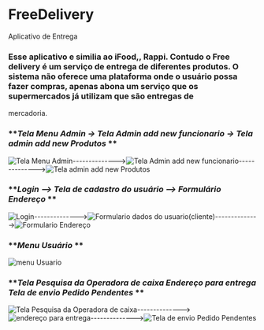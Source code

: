 # FreeDelivery
Aplicativo de Entrega

### <p>Esse aplicativo e similia ao iFood,, Rappi. Contudo o Free delivery é um serviço de entrega de diferentes produtos. O sistema não oferece uma plataforma onde o usuário possa fazer compras, apenas abona um serviço que os supermercados já utilizam que são entregas de
mercadoria.

###  **_Tela Menu Admin  ->    Tela Admin add new funcionario ->    Tela admin add new Produtos_ **   
![Tela Menu Admin](https://user-images.githubusercontent.com/26421462/62160606-c218b000-b2ea-11e9-8e80-a94ca5b21b7c.jpeg)-------------->![Tela Admin add new funcionario](https://user-images.githubusercontent.com/26421462/62160850-4d924100-b2eb-11e9-9eb6-18878a85b46d.jpeg)-------------->![Tela admin add new Produtos](https://user-images.githubusercontent.com/26421462/62160861-5125c800-b2eb-11e9-9c50-f3c0b8d3af02.jpeg)

### **_Login             -->       Tela de cadastro do usuário --> Formulário Endereço_ **

![Login](https://user-images.githubusercontent.com/26421462/62161342-533c5680-b2ec-11e9-96cf-535077628612.jpeg)-------------->![Formulario dados do usuario(cliente)](https://user-images.githubusercontent.com/26421462/62161354-5899a100-b2ec-11e9-9dee-3867dc9e5e9e.jpeg)-------------->![Formulario Endereço](https://user-images.githubusercontent.com/26421462/62161381-651df980-b2ec-11e9-98f8-a74776f36a79.jpeg)



### **_Menu Usuário_ **
![menu Usuario](https://user-images.githubusercontent.com/26421462/62161393-6cdd9e00-b2ec-11e9-8bf7-55b86a9623af.jpeg)


### **_Tela Pesquisa da Operadora de caixa_  _Endereço para entrega_ _Tela de envio Pedido Pendentes_ ** 
![Tela Pesquisa da Operadora de caixa](https://user-images.githubusercontent.com/26421462/62162118-e75aed80-b2ed-11e9-8f81-b416dc59a5c4.jpeg)-------------->![endereço para entrega](https://user-images.githubusercontent.com/26421462/62162127-ef1a9200-b2ed-11e9-8a25-46b04e12b1ab.jpeg)-------------->![Tela de envio Pedido Pendentes](https://user-images.githubusercontent.com/26421462/62162133-f346af80-b2ed-11e9-912e-033dfeede80d.jpeg)
